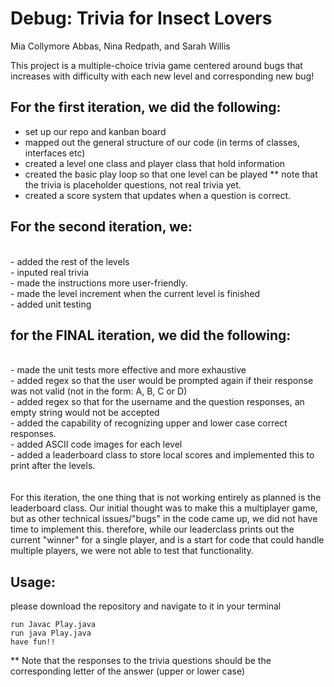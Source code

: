 # Debug: Trivia for Insect Lovers

Mia Collymore Abbas, Nina Redpath, and Sarah Willis

This project is a multiple-choice trivia game centered around bugs that increases with difficulty with each new level and corresponding new bug!

<h2>For the first iteration, we did the following: </h2>

- set up our repo and kanban board <br />
- mapped out the general structure of our code (in terms of classes, interfaces etc) <br />
- created a level one class and player class that hold information  <br />
- created the basic play loop so that one level can be played ** note that the trivia is placeholder questions, not real trivia yet. <br />
- created a score system that updates when a question is correct. <br />

<h2> For the second iteration, we: </h2><br />
- added the rest of the levels <br />
- inputed real trivia <br />
- made the instructions more user-friendly. <br />
- made the level increment when the current level is finished <br />
- added unit testing <br />
  
  
<h2>for the FINAL iteration, we did the following: </h2> <br />
- made the unit tests more effective and more exhaustive <br />
- added regex so that the user would be prompted again if their response was not valid (not in the form: A, B, C or D) <br />
- added regex so that for the username and the question responses, an empty string would not be accepted <br />
- added the capability of recognizing upper and lower case correct responses.  <br />
- added ASCII code images for each level <br />
- added a leaderboard class to store local scores and implemented this to print after the levels. <br />
 <br /> <br />
For this iteration, the one thing that is not working entirely as planned is the leaderboard class. 
Our initial thought was to make this a multiplayer game, but as other technical issues/"bugs" in the code came up, we did not have time to implement this. 
therefore, while our leaderclass prints out the current "winner" for a single player, and is a start for code that could handle multiple players, we were not able to test that functionality. 
	
<h2>Usage: </h2>
	please download the repository and navigate to it in your terminal 
	
	run Javac Play.java
	run java Play.java 
	have fun!! 
	
** Note that the responses to the trivia questions should be the corresponding letter of the answer (upper or lower case)
